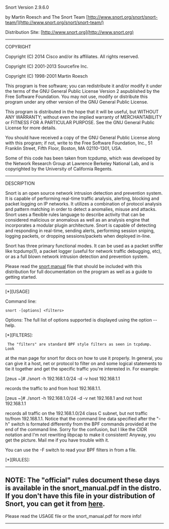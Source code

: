 Snort Version 2.9.6.0

by Martin Roesch and The Snort Team [http://www.snort.org/snort/snort-team/](http://www.snort.org/snort/snort-team/)

Distribution Site:
[http://www.snort.org](http://www.snort.org)

******************************************************************************
COPYRIGHT

Copyright (C) 2014 Cisco and/or its affiliates. All rights reserved.

Copyright (C) 2001-2013 Sourcefire Inc.

Copyright (C) 1998-2001 Martin Roesch

This program is free software; you can redistribute it and/or modify it under the terms of the GNU General Public License Version 2 aspublished by the Free Software Foundation.  You may not use, modify or distribute this program under any other version of the GNU General Public License.

This program is distributed in the hope that it will be useful, but WITHOUT ANY WARRANTY; without even the implied warranty of MERCHANTABILITY or FITNESS FOR A PARTICULAR PURPOSE.  See the GNU General Public License for more details.

You should have received a copy of the GNU General Public License along with this program; if not, write to the Free Software Foundation, Inc., 51 Franklin Street, Fifth Floor, Boston, MA  02110-1301, USA.

Some of this code has been taken from tcpdump, which was developed by the Network Research Group at Lawrence Berkeley National Lab, and is copyrighted by the University of California Regents.

******************************************************************************

DESCRIPTION

Snort is an open source network intrusion detection and prevention system.  It
is capable of performing real-time traffic analysis, alerting, blocking and 
packet logging on IP networks.  It utilizes a combination of protocol analysis 
and pattern matching in order to detect a anomalies, misuse and attacks.  
Snort uses a flexible rules language to describe activity that can be considered
malicious or anomalous as well as an analysis engine that incorporates a 
modular plugin architecture.  Snort is capable of detecting and responding in
real-time, sending alerts, performing session sniping, logging packets, or
dropping sessions/packets when deployed in-line.

Snort has three primary functional modes.  It can be used as a packet sniffer 
like tcpdump(1), a packet logger (useful for network traffic
debugging, etc), or as a full blown network intrusion detection and prevention
system.

Please read the [snort manual](http://manual.snort.org) file that should be included with this 
distribution for full documentation on the program as well as a guide to 
getting started.


******************************************************************************

[*][USAGE]

Command line: 

	snort -[options] <filters>

Options:
    The full list of options supported is displayed using the option --help.

[*][FILTERS]:

     The "filters" are standard BPF style filters as seen in tcpdump.  Look
at the man page for snort for docs on how to use it properly.  In general,
you can give it a host, net or protocol to filter on and some logical statements
to tie it together and get the specific traffic you're interested in.  For 
example:

[zeus ~]# ./snort -h 192.168.1.0/24 -d -v host 192.168.1.1

records the traffic to and from host 192.168.1.1.

[zeus ~]# ./snort -h 192.168.1.0/24 -d -v net 192.168.1 and not host 192.168.1.1

records all traffic on the 192.168.1.0/24 class C subnet, but not traffic 
to/from 192.168.1.1.  Notice that the command line data specified after the
"-h" switch is formated differently from the BPF commands provided at the end 
of the command line.  Sorry for the confusion, but I like the CIDR notation and
I'm not rewriting libpcap to make it consistent!  Anyway, you get the picture.
Mail me if you have trouble with it.

You can use the -F switch to read your BPF filters in from a file.  


[*][RULES]:
      
-------------------------------------------------------------------------
NOTE: The "official" rules document these days is available in the snort_manual.pdf in the distro.  If
you don't have this file in your distribution of Snort, you can get it from [here](www.snort.org/docs).
-------------------------------------------------------------------------

Please read the USAGE file or the snort_manual.pdf for more info!

******************************************************************************
